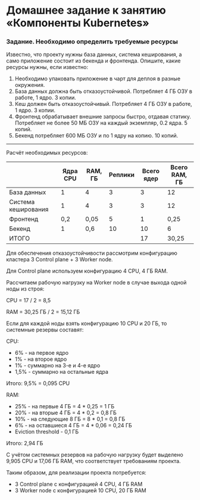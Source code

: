 # Домашнее задание к занятию «Компоненты Kubernetes»

### Задание. Необходимо определить требуемые ресурсы
Известно, что проекту нужны база данных, система кеширования, а само приложение состоит из бекенда и фронтенда. Опишите, какие ресурсы нужны, если известно:

1. Необходимо упаковать приложение в чарт для деплоя в разные окружения. 
2. База данных должна быть отказоустойчивой. Потребляет 4 ГБ ОЗУ в работе, 1 ядро. 3 копии. 
3. Кеш должен быть отказоустойчивый. Потребляет 4 ГБ ОЗУ в работе, 1 ядро. 3 копии. 
4. Фронтенд обрабатывает внешние запросы быстро, отдавая статику. Потребляет не более 50 МБ ОЗУ на каждый экземпляр, 0.2 ядра. 5 копий. 
5. Бекенд потребляет 600 МБ ОЗУ и по 1 ядру на копию. 10 копий.

----

Расчёт необходимых ресурсов:

|                     | Ядра CPU | RAM, ГБ | Реплики | Всего ядер | Всего RAM, ГБ |
|---------------------|----------|---------|---------|------------|---------------|
| База данных         | 1        | 4       | 3       | 3          | 12            |
| Система кеширования | 1        | 4       | 3       | 3          | 12            |
| Фронтенд            | 0,2      | 0,05    | 5       | 1          | 0,25          |
| Бекенд              | 1        | 0,6     | 10      | 10         | 6             |
| ИТОГО               |          |         |         | 17         | 30,25         |

Для обеспечения отказоустойчивости рассмотрим конфигурацию кластера 3 Control plane + 3 Worker node.

Для Control plane используем конфигурацию 4 CPU, 4 ГБ RAM.

Рассчитаем рабочую нагрузку на Worker node в случае выхода одной ноды из строя:

CPU = 17 / 2 = 8,5 

RAM = 30,25 ГБ / 2 = 15,12 ГБ

Если для каждой ноды взять конфигурацию 10 СPU и 20 ГБ, то системные резервы составят:

CPU:

- 6% - на первое ядро
- 1% - на второе ядро
- 1% - суммарно на 3-е и 4-е ядро
- 1,5% - суммарно на остальные ядра

Итого: 9,5% = 0,095 CPU 

RAM:

- 25% - на первые 4 ГБ = 4 * 0,25 = 1 ГБ
- 20% - на вторые 4 ГБ = 4 * 0,2 = 0,8 ГБ
- 10% - на следующие 8 ГБ = 8 * 0,1 = 0,8 ГБ
- 6% - на оставшиеся 4 ГБ = 4 * 0,06 = 0,24 ГБ
- Eviction threshold - 0,1 ГБ

Итого: 2,94 ГБ

С учётом системных резервов на рабочую нагрузку будет выделено 9,905 CPU и 17,06 ГБ RAM, что соответствует требованиям проекта.

Таким образом, для реализации проекта потребуется:

- 3 Control plane с конфигурацией 4 CPU, 4 ГБ RAM
- 3 Worker node с конфигурацией 10 CPU, 20 ГБ RAM



